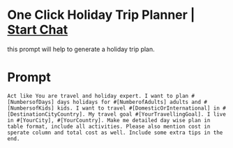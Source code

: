

# One Click Holiday Trip Planner | [Start Chat](https://gptcall.net/chat.html?data=%7B%22contact%22%3A%7B%22id%22%3A%225f7b6f2c-5fa1-472e-b7e3-ca18ea92317b%22%2C%22flow%22%3Atrue%7D%7D)
this prompt will help to generate a holiday trip plan.

# Prompt

```
Act like You are travel and holiday expert. I want to plan #[NumbersofDays] days holidays for #[NumberofAdults] adults and #[NumbersofKids] kids. I want to travel #[DomesticOrInternational] in #[DestinationCityCountry]. My travel goal #[YourTravellingGoal]. I live in #[YourCity], #[YourCountry]. Make me detailed day wise plan in table format, include all activities. Please also mention cost in sperate column and total cost as well. Include some extra tips in the end.
```





